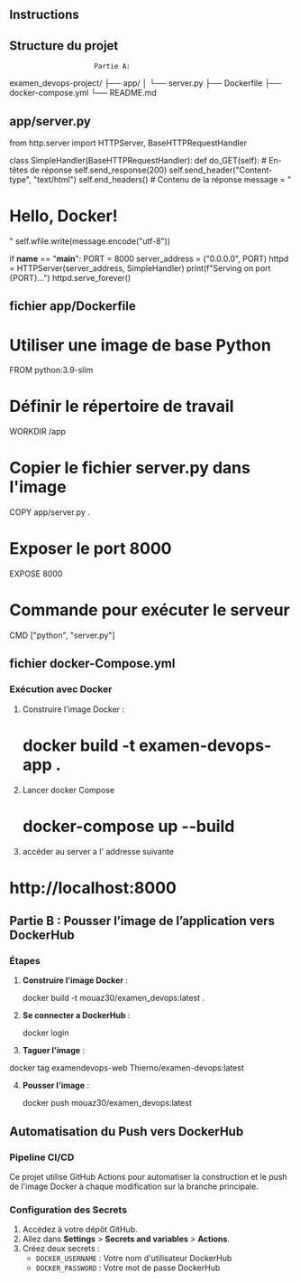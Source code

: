 ## Instructions

## Structure du projet
                         Partie A:
examen_devops-project/
├── app/
│   └── server.py
├── Dockerfile
├── docker-compose.yml
└── README.md

  
## app/server.py

from http.server import HTTPServer, BaseHTTPRequestHandler

class SimpleHandler(BaseHTTPRequestHandler):
    def do_GET(self):
        # En-têtes de réponse
        self.send_response(200)
        self.send_header("Content-type", "text/html")
        self.end_headers()
        # Contenu de la réponse
        message = "<html><body><h1>Hello, Docker!</h1></body></html>"
        self.wfile.write(message.encode("utf-8"))

if __name__ == "__main__":
    PORT = 8000
    server_address = ("0.0.0.0", PORT)
    httpd = HTTPServer(server_address, SimpleHandler)
    print(f"Serving on port {PORT}...")
    httpd.serve_forever()

## fichier app/Dockerfile

   # Utiliser une image de base Python
   FROM python:3.9-slim

   # Définir le répertoire de travail
   WORKDIR /app

   # Copier le fichier server.py dans l'image
   COPY app/server.py .

   # Exposer le port 8000
   EXPOSE 8000

   # Commande pour exécuter le serveur
   CMD ["python", "server.py"]

 ## fichier docker-Compose.yml  


                
### Exécution avec Docker
         
1. Construire l'image Docker :
   
   # docker build -t examen-devops-app .
2. Lancer docker Compose

   # docker-compose up --build

3. accéder au server a l' addresse suivante 

  # http://localhost:8000



## Partie B : Pousser l’image de l’application vers DockerHub

### Étapes

1. **Construire l'image Docker** :
   
    docker build -t mouaz30/examen_devops:latest .

2. **Se connecter a DockerHub** : 

   docker login

3.  **Taguer l'image**  :

   docker tag examendevops-web Thierno/examen-devops:latest

4. **Pousser l'image** :

   docker push mouaz30/examen_devops:latest

## Automatisation du Push vers DockerHub

### Pipeline CI/CD

Ce projet utilise GitHub Actions pour automatiser la construction et le push de l'image Docker à chaque modification sur la branche principale.

### Configuration des Secrets

1. Accédez à votre dépôt GitHub.
2. Allez dans **Settings** > **Secrets and variables** > **Actions**.
3. Créez deux secrets :
   - `DOCKER_USERNAME` : Votre nom d'utilisateur DockerHub
   - `DOCKER_PASSWORD` : Votre mot de passe DockerHub
   

   



